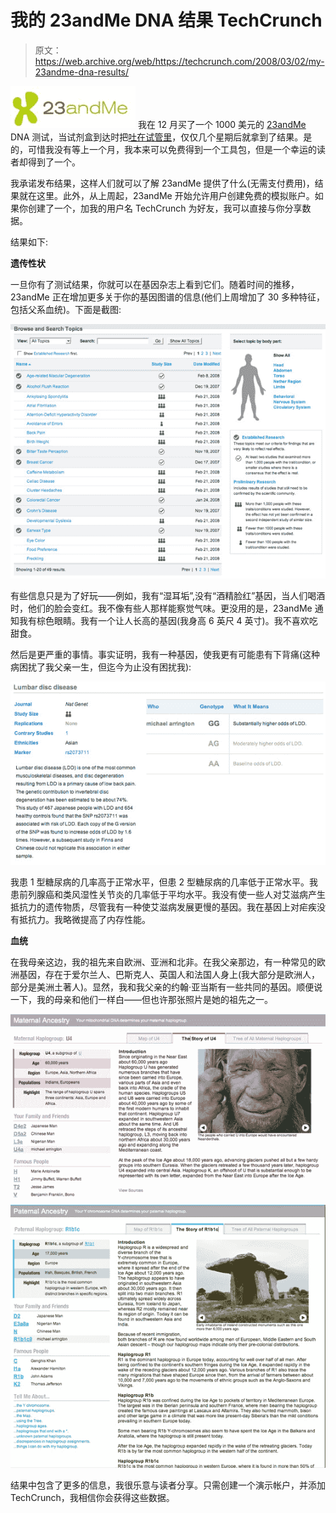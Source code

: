 # 我的 23andMe DNA 结果 TechCrunch

> 原文：<https://web.archive.org/web/https://techcrunch.com/2008/03/02/my-23andme-dna-results/>

[![23andme.jpg](img/1c02e907d67ac643f8cc865db466d7cc.png)](https://web.archive.org/web/20230219212849/http://www.crunchbase.com/company/23andme) 我在 12 月买了一个 1000 美元的 [23andMe](https://web.archive.org/web/20230219212849/http://www.23andme.com/) DNA 测试，当试剂盒到达时把[吐在试管里](https://web.archive.org/web/20230219212849/https://techcrunch.com/2007/12/16/23andme-step-2-spitting-in-a-tube/)，仅仅几个星期后就拿到了结果。是的，可惜我没有等上一个月，我本来可以免费得到一个工具包，但是一个幸运的读者却得到了一个。

我承诺发布结果，这样人们就可以了解 23andMe 提供了什么(无需支付费用)，结果就在这里。此外，从上周起，23andMe 开始允许用户创建免费的模拟账户。如果你创建了一个，加我的用户名 TechCrunch 为好友，我可以直接与你分享数据。

结果如下:

**遗传性状**

一旦你有了测试结果，你就可以在基因杂志上看到它们。随着时间的推移，23andMe 正在增加更多关于你的基因图谱的信息(他们上周增加了 30 多种特征，包括父系血统)。下面是截图:

![](img/4559f1102fda9d31036fa21bb558269b.png)

有些信息只是为了好玩——例如，我有“湿耳垢”,没有“酒精脸红”基因，当人们喝酒时，他们的脸会变红。我不像有些人那样能察觉气味。更没用的是，23andMe 通知我有棕色眼睛。我有一个让人长高的基因(我身高 6 英尺 4 英寸)。我不喜欢吃甜食。

然后是更严重的事情。事实证明，我有一种基因，使我更有可能患有下背痛(这种病困扰了我父亲一生，但迄今为止没有困扰我):

![](img/df3551738784138a1c953df8f9646d4e.png)

我患 1 型糖尿病的几率高于正常水平，但患 2 型糖尿病的几率低于正常水平。我患前列腺癌和类风湿性关节炎的几率低于平均水平。我没有使一些人对艾滋病产生抵抗力的遗传物质，尽管我有一种使艾滋病发展更慢的基因。我在基因上对疟疾没有抵抗力。我略微提高了内存性能。

**血统**

在我母亲这边，我的祖先来自欧洲、亚洲和北非。在我父亲那边，有一种常见的欧洲基因，存在于爱尔兰人、巴斯克人、英国人和法国人身上(我大部分是欧洲人，部分是美洲土著人)。显然，我和我父亲的约翰·亚当斯有一些共同的基因。顺便说一下，我的母亲和他们一样白——但也许那张照片是她的祖先之一。

![](img/79fe2cb3df3ef377ef0c973ce213055a.png)
![](img/e591a002ad57d507fd073f1851a7670c.png)

结果中包含了更多的信息，我很乐意与读者分享。只需创建一个演示帐户，并添加 TechCrunch，我相信你会获得这些数据。